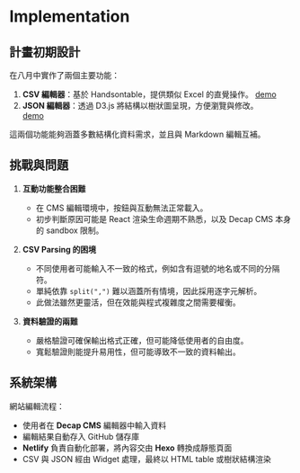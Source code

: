 # Implementation
## 計畫初期設計
在八月中實作了兩個主要功能：
1. **CSV 編輯器**：基於 Handsontable，提供類似 Excel 的直覺操作。 
    [demo](https://trickster-2005.github.io/intern-final-v0/)
2. **JSON 編輯器**：透過 D3.js 將結構以樹狀圖呈現，方便瀏覽與修改。  
    [demo](https://trickster-2005.github.io/intern-final-v0/tree/)

這兩個功能能夠涵蓋多數結構化資料需求，並且與 Markdown 編輯互補。

## 挑戰與問題

1. **互動功能整合困難**  
   - 在 CMS 編輯環境中，按鈕與互動無法正常載入。  
   - 初步判斷原因可能是 React 渲染生命週期不熟悉，以及 Decap CMS 本身的 sandbox 限制。  

2. **CSV Parsing 的困境**  
   - 不同使用者可能輸入不一致的格式，例如含有逗號的地名或不同的分隔符。  
   - 單純依靠 `split(",")` 難以涵蓋所有情境，因此採用逐字元解析。  
   - 此做法雖然更靈活，但在效能與程式複雜度之間需要權衡。  

3. **資料驗證的兩難**  
   - 嚴格驗證可確保輸出格式正確，但可能降低使用者的自由度。  
   - 寬鬆驗證則能提升易用性，但可能導致不一致的資料輸出。  

## 系統架構

網站編輯流程：
- 使用者在 **Decap CMS** 編輯器中輸入資料  
- 編輯結果自動存入 GitHub 儲存庫  
- **Netlify** 負責自動化部署，將內容交由 **Hexo** 轉換成靜態頁面  
- CSV 與 JSON 經由 Widget 處理，最終以 HTML table 或樹狀結構渲染  
